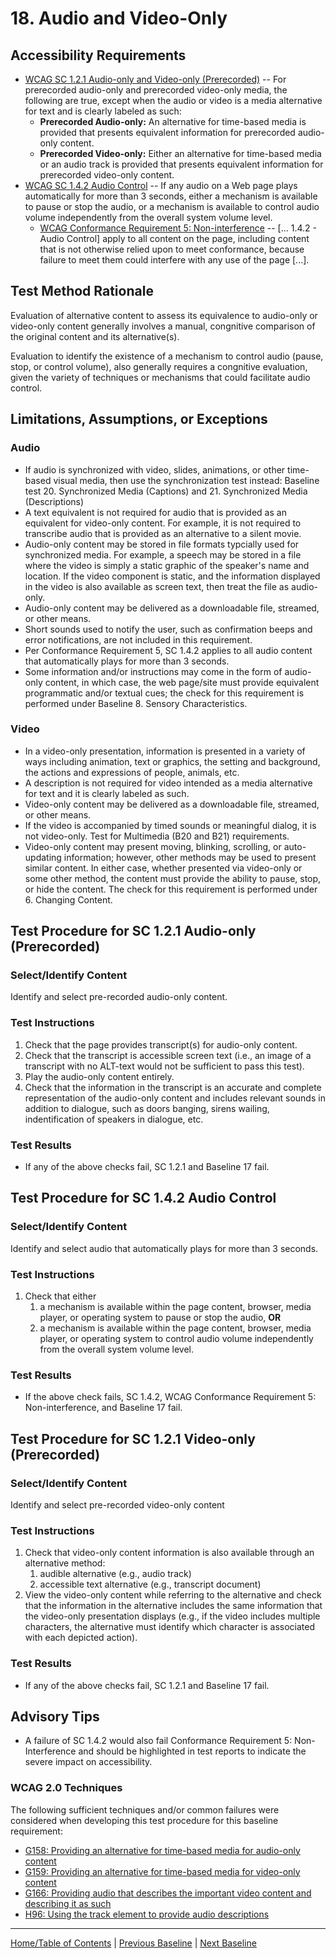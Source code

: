 # 18. Audio and Video-Only
## Accessibility Requirements
*	[WCAG SC 1.2.1 Audio-only and Video-only (Prerecorded)](https://www.w3.org/TR/UNDERSTANDING-WCAG20/media-equiv-av-only-alt.html) -- For prerecorded audio-only and prerecorded video-only media, the following are true, except when the audio or video is a media alternative for text and is clearly labeled as such:
    * **Prerecorded Audio-only:** An alternative for time-based media is provided that presents equivalent information for prerecorded audio-only content.
    * **Prerecorded Video-only:** Either an alternative for time-based media or an audio track is provided that presents equivalent information for prerecorded video-only content.
* [WCAG SC 1.4.2 Audio Control](https://www.w3.org/TR/UNDERSTANDING-WCAG20/visual-audio-contrast-dis-audio.html) --  If any audio on a Web page plays automatically for more than 3 seconds, either a mechanism is available to pause or stop the audio, or a mechanism is available to control audio volume independently from the overall system volume level.
   * [WCAG Conformance Requirement 5: Non-interference](https://www.w3.org/TR/UNDERSTANDING-WCAG20/visual-audio-contrast-dis-audio.html) -- [... 1.4.2 - Audio Control] apply to all content on the page, including content that is not otherwise relied upon to meet conformance, because failure to meet them could interfere with any use of the page [...].

## Test Method Rationale
Evaluation of alternative content to assess its equivalence to audio-only or video-only content generally involves a manual, congnitive comparison of the original content and its alternative(s). 

Evaluation to identify the existence of a mechanism to control audio (pause, stop, or control volume), also generally requires a congnitive evaluation, given the variety of techniques or mechanisms that could facilitate audio control.

## Limitations, Assumptions, or Exceptions
### Audio
* If audio is synchronized with video, slides, animations, or other time-based visual media, then use the synchronization test instead: Baseline test 20. Synchronized Media (Captions) and 21. Synchronized Media (Descriptions)
* A text equivalent is not required for audio that is provided as an equivalent for video-only content. For example, it is not required to transcribe audio that is provided as an alternative to a silent movie.
* Audio-only content may be stored in file formats typcially used for synchronized media. For example, a speech may be stored in a file where the video is simply a static graphic of the speaker's name and location. If the video component is static, and the information displayed in the video is also available as screen text, then treat the file as audio-only.
* Audio-only content may be delivered as a downloadable file, streamed, or other means.
* Short sounds used to notify the user, such as confirmation beeps and error notifications, are not included in this requirement.
* Per Conformance Requirement 5, SC 1.4.2 applies to all audio content that automatically plays for more than 3 seconds. 
* Some information and/or instructions may come in the form of audio-only content, in which case, the web page/site must provide equivalent programmatic and/or textual cues; the check for this requirement is performed under Baseline 8. Sensory Characteristics.

### Video
* In a video-only presentation, information is presented in a variety of ways including animation, text or graphics, the setting and background, the actions and expressions of people, animals, etc.
* A description is not required for video intended as a media alternative for text and it is clearly labeled as such. 
* Video-only content may be delivered as a downloadable file, streamed, or other means.
* If the video is accompanied by timed sounds or meaningful dialog, it is not video-only. Test for Multimedia (B20 and B21) requirements.
* Video-only content may present moving, blinking, scrolling, or auto-updating information; however, other methods may be used to present similar content. In either case, whether presented via video-only or some other method, the content must provide the ability to pause, stop, or hide the content. The check for this requirement is performed under 6. Changing Content.

## Test Procedure for SC 1.2.1 Audio-only (Prerecorded)
### Select/Identify Content
Identify and select pre-recorded audio-only content. 

### Test Instructions
1. Check that the page provides transcript(s) for audio-only content.
1. Check that the transcript is accessible screen text (i.e., an image of a transcript with no ALT-text would not be sufficient to pass this test).
1. Play the audio-only content entirely.
1. Check that the information in the transcript is an accurate and complete representation of the audio-only content and includes relevant sounds in addition to dialogue, such as doors banging, sirens wailing, indentification of speakers in dialogue, etc.

### Test Results
* If any of the above checks fail, SC 1.2.1 and Baseline 17 fail.

## Test Procedure for SC 1.4.2 Audio Control
### Select/Identify Content
Identify and select audio that automatically plays for more than 3 seconds.

### Test Instructions
1. Check that either 
    1. a mechanism is available within the page content, browser, media player, or operating system to pause or stop the audio, **OR**
    1. a mechanism is available within the page content, browser, media player, or operating system to control audio volume independently from the overall system volume level.

### Test Results
* If the above check fails, SC 1.4.2, WCAG Conformance Requirement 5: Non-interference, and Baseline 17 fail.

## Test Procedure for SC 1.2.1 Video-only (Prerecorded)
### Select/Identify Content
Identify and select pre-recorded video-only content

### Test Instructions
1. Check that video-only content information is also available through an alternative method:
    1. audible alternative (e.g., audio track)
    1. accessible text alternative (e.g., transcript document)
1. View the video-only content while referring to the alternative and check that the information in the alternative includes the same information that the video-only presentation displays (e.g., if the video includes multiple characters, the alternative must identify which character is associated with each depicted action).

### Test Results
* If any of the above checks fail, SC 1.2.1 and Baseline 17 fail.

## Advisory Tips
* A failure of SC 1.4.2 would also fail Conformance Requirement 5: Non-Interference and should be highlighted in test reports to indicate the severe impact on accessibility.

### WCAG 2.0 Techniques
The following sufficient techniques and/or common failures were considered when developing this test procedure for this baseline requirement:
* [G158: Providing an alternative for time-based media for audio-only content](https://www.w3.org/TR/WCAG20-TECHS/G158.html)
* [G159: Providing an alternative for time-based media for video-only content](https://www.w3.org/TR/WCAG20-TECHS/G159.html)
* [G166: Providing audio that describes the important video content and describing it as such](https://www.w3.org/TR/WCAG20-TECHS/G166.html)
* [H96: Using the track element to provide audio descriptions](https://www.w3.org/TR/WCAG20-TECHS/H96.html)


----------------------------------------
[Home/Table of Contents](index.md) | [Previous Baseline](16Language.md) | [Next Baseline](18SyncMedia.md)
